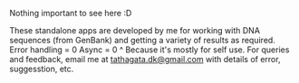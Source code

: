 Nothing important to see here :D

These standalone apps are developed by me for working with DNA sequences (from GenBank) and getting a variety of results as required.
Error handling = 0
Async = 0
^ Because it's mostly for self use.
For queries and feedback, email me at tathagata.dk@gmail.com with details of error, suggesstion, etc.
